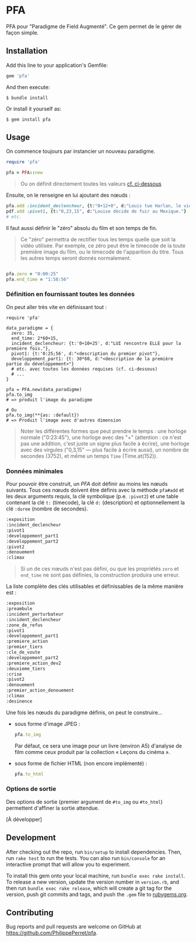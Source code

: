 # PFA

PFA pour "Paradigme de Field Augmenté". Ce gem permet de le gérer de façon simple.

## Installation

Add this line to your application's Gemfile:

```ruby
gem 'pfa'
```

And then execute:

    $ bundle install

Or install it yourself as:

    $ gem install pfa

## Usage

On commence toujours par instancier un nouveau paradigme.

~~~ruby
require 'pfa'

pfa = PFA::new
~~~

> Ou on définit directement toutes les valeurs [cf. ci-dessous](#with-all-data)

Ensuite, on le renseigne en lui ajoutant des nœuds :

~~~ruby
pfa.add :incident_declencheur, {t:"0+12+0", d:"Louis tue Harlan, le violeur de Selma"}
pdf.add :pivot1, {t:"0,23,15", d:"Louise décide de fuir au Mexique."}
# etc.
~~~

Il faut aussi définir le "zéro" absolu du film et son temps de fin.

> Ce "zéro" permettra de rectifier tous les temps quelle que soit la vidéo utilisée. Par exemple, ce zéro peut être le timecode de la toute première image du film, ou le timecode de l'apparition du titre.
> Tous les autres temps seront donnés normalement.

~~~ruby

pfa.zero = "0:00:25"
pfa.end_time = "1:58:56"

~~~

<a name="with-all-data"></a>

### Définition en fournissant toutes les données

On peut aller très vite en définissant tout :

~~~
require 'pfa'

data_paradigme = {
  zero: 35,
  end_time: 2*60+15,
  incident_declencheur: {t:'0+10+25', d:"LUI rencontre ELLE pour la première fois."},
  pivot1: {t:'0:25;56', d:"<description du premier pivot"},
  developpement_part1: {t: 30*60, d:"<description de la première partie du développement>"}
  # etc. avec toutes les données requises (cf. ci-dessous)
  # ...
}

pfa = PFA.new(data_paradigme)
pfa.to_img 
# => produit l'image du paradigme

# Ou
pfa.to_img(**{as: :default})
# => Produit l'image avec d'autres dimension

~~~

> Noter les différentes formes que peut prendre le temps : une horloge normale ("0:23:45"), une horloge avec des "+" (attention : ce n'est pas une addition, c'est juste un signe plus facile à écrire), une horloge avec des virgules ("0,3,15" — plus facile à écrire aussi), un nombre de secondes (3752), et même un temps `Time` (Time.at(152)).

### Données minimales 

Pour pouvoir être construit, un *PFA* doit définir au moins les nœuds suivants. Tous ces nœuds doivent être définis avec la méthode `pfa#add` et les deux arguments requis, la clé symbolique (p.e. `:pivot2`) et une table contenant la clé `t:` (timecode), la clé `d:` (description) et optionnellement la clé `:duree` (nombre de secondes).

~~~bash
:exposition 
:incident_declencheur
:pivot1
:developpement_part1
:developpement_part2
:pivot2
:denouement
:climax
~~~

> Si un de ces nœuds n'est pas défini, ou que les propriétés `zero` et `end_time` ne sont pas définies, la construction produira une erreur.

La liste complète des clés utilisables et définissables de la même manière est :

~~~bash
:exposition
:preambule
:incident_perturbateur
:incident_declencheur
:zone_de_refus
:pivot1
:developpement_part1
:premiere_action
:premier_tiers
:cle_de_voute
:developpement_part2
:premiere_action_dev2
:deuxieme_tiers
:crise
:pivot2
:denouement
:premier_action_denouement
:climax
:desinence
~~~

Une fois les nœuds du paradigme définis, on peut le construire…

* sous forme d'image JPEG :
  
  ~~~ruby
  pfa.to_img
  ~~~

  Par défaut, ce sera une image pour un livre (environ A5) d'analyse de film comme ceux produit par la collection « Leçons du cinéma ».

* sous forme de fichier HTML (non encore implémenté) :

  ~~~ruby
  pfa.to_html
  ~~~

### Options de sortie

Des options de sortie (premier argument de  `#to_img` ou `#to_html`) permettent d'affiner la sortie attendue.

\[À développer]

## Development

After checking out the repo, run `bin/setup` to install dependencies. Then, run `rake test` to run the tests. You can also run `bin/console` for an interactive prompt that will allow you to experiment.

To install this gem onto your local machine, run `bundle exec rake install`. To release a new version, update the version number in `version.rb`, and then run `bundle exec rake release`, which will create a git tag for the version, push git commits and tags, and push the `.gem` file to [rubygems.org](https://rubygems.org).

## Contributing

Bug reports and pull requests are welcome on GitHub at https://github.com/PhilippePerret/pfa.

